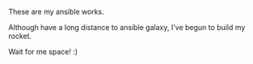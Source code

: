 These are my ansible works. 

Although have a long distance to ansible galaxy, I've begun to build my rocket. 

Wait for me space! :)
